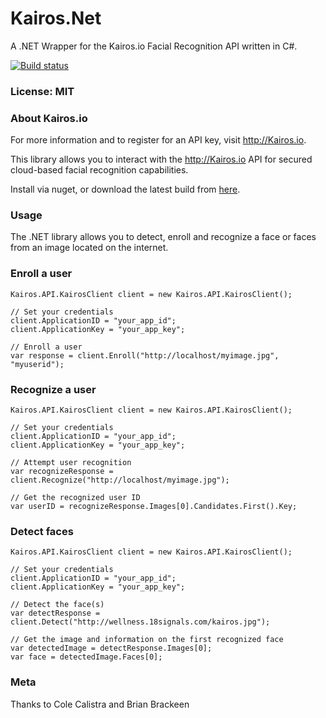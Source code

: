 Kairos.Net
==========

A .NET Wrapper for the Kairos.io Facial Recognition API written in C#.

[![Build status](https://ci.appveyor.com/api/projects/status/gxjuitmsc5p10jof?svg=true)](https://ci.appveyor.com/project/faxedhead/kairos-net)

### License: MIT

### About Kairos.io
For more information and to register for an API key, visit http://Kairos.io.

This library allows you to interact with the http://Kairos.io API for secured cloud-based facial recognition capabilities.

Install via nuget, or download the latest build from [here](https://ci.appveyor.com/api/projects/faxedhead/kairos-net/artifacts/Kairos.Net/bin.zip).

### Usage
The .NET library allows you to detect, enroll and recognize a face or faces from an image located on the internet.

### Enroll a user

    Kairos.API.KairosClient client = new Kairos.API.KairosClient();

    // Set your credentials
    client.ApplicationID = "your_app_id";
    client.ApplicationKey = "your_app_key";
    
    // Enroll a user
    var response = client.Enroll("http://localhost/myimage.jpg", "myuserid");

### Recognize a user

    Kairos.API.KairosClient client = new Kairos.API.KairosClient();

    // Set your credentials
    client.ApplicationID = "your_app_id";
    client.ApplicationKey = "your_app_key";
    
    // Attempt user recognition
    var recognizeResponse = client.Recognize("http://localhost/myimage.jpg");

    // Get the recognized user ID
    var userID = recognizeResponse.Images[0].Candidates.First().Key;  
    
### Detect faces

    Kairos.API.KairosClient client = new Kairos.API.KairosClient();

    // Set your credentials
    client.ApplicationID = "your_app_id";
    client.ApplicationKey = "your_app_key";
    
    // Detect the face(s)
    var detectResponse = client.Detect("http://wellness.18signals.com/kairos.jpg");
    
    // Get the image and information on the first recognized face
    var detectedImage = detectResponse.Images[0];
    var face = detectedImage.Faces[0];

### Meta
Thanks to Cole Calistra and Brian Brackeen
